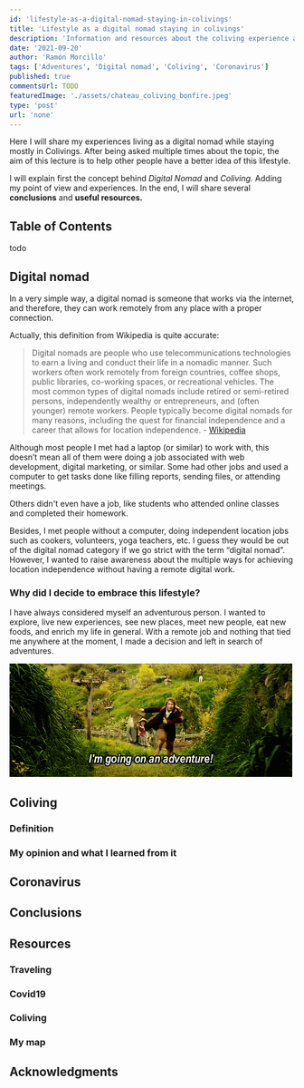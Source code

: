 ```yaml
---
id: 'lifestyle-as-a-digital-nomad-staying-in-colivings'
title: 'Lifestyle as a digital nomad staying in colivings'
description: 'Information and resources about the coliving experience and traveling as a digital nomad.'
date: '2021-09-20'
author: 'Ramón Morcillo'
tags: ['Adventures', 'Digital nomad', 'Coliving', 'Coronavirus']
published: true
commentsUrl: TODO
featuredImage: './assets/chateau_coliving_bonfire.jpeg'
type: 'post'
url: 'none'
---
```


Here I will share my experiences living as a digital nomad while staying mostly in Colivings. After being asked multiple times about the topic, the aim of this lecture is to help other people have a better idea of this lifestyle.

I will explain first the concept behind _Digital Nomad_ and _Coliving._ Adding my point of view and experiences. In the end, I will share several **conclusions** and **useful resources.**
## Table of Contents

todo

## Digital nomad

In a very simple way, a digital nomad is someone that works via the internet, and therefore, they can work remotely from any place with a proper connection. 

Actually, this definition from Wikipedia is quite accurate:

> Digital nomads are people who use telecommunications technologies to earn a living and conduct their life in a nomadic manner. Such workers often work remotely from foreign countries, coffee shops, public libraries, co-working spaces, or recreational vehicles. The most common types of digital nomads include retired or semi-retired persons, independently wealthy or entrepreneurs, and (often younger) remote workers. People typically become digital nomads for many reasons, including the quest for financial independence and a career that allows for location independence. - [Wikipedia](https://en.wikipedia.org/wiki/Digital_nomad)

Although most people I met had a laptop (or similar) to work with, this doesn’t mean all of them were doing a job associated with web development, digital marketing, or similar. Some had other jobs and used a computer to get tasks done like filling reports, sending files, or attending meetings.

Others didn't even have a job, like students who attended online classes and completed their homework.

Besides, I met people without a computer, doing independent location jobs such as cookers, volunteers, yoga teachers, etc. I guess they would be out of the digital nomad category if we go strict with the term “digital nomad”. However, I wanted to raise awareness about the multiple ways for achieving location independence without having a remote digital work.

### Why did I decide to embrace this lifestyle?

I have always considered myself an adventurous person. I wanted to explore, live new experiences, see new places, meet new people, eat new foods, and enrich my life in general. With a remote job and nothing that tied me anywhere at the moment, I made a decision and left in search of adventures.

![Going on an adventure](./assets/going_on_an_adventure.gif)

## Coliving

### Definition

### My opinion and what I learned from it

## Coronavirus

## Conclusions

## Resources

### Traveling

### Covid19

### Coliving

### My map

## Acknowledgments



